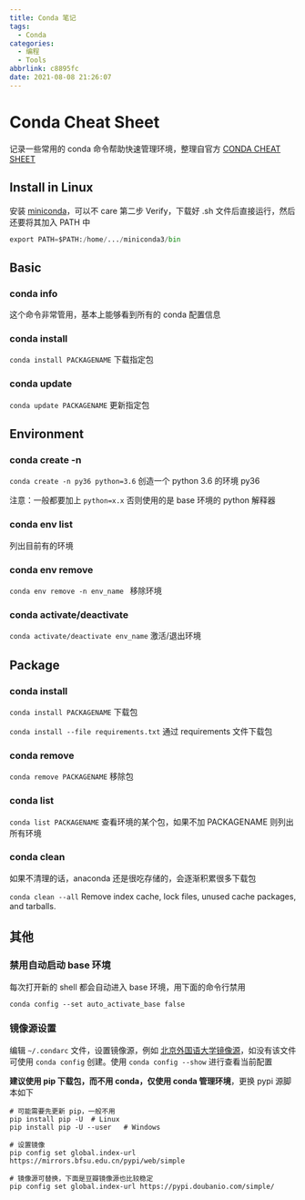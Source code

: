 ```yaml
---
title: Conda 笔记
tags:
  - Conda
categories:
  - 编程
  - Tools
abbrlink: c8895fc
date: 2021-08-08 21:26:07
---
```


# Conda Cheat Sheet

记录一些常用的 conda 命令帮助快速管理环境，整理自官方 [CONDA CHEAT SHEET](https://docs.conda.io/projects/conda/en/4.6.0/_downloads/52a95608c49671267e40c689e0bc00ca/conda-cheatsheet.pdf)

## Install in Linux

安装 [miniconda](https://conda.io/projects/conda/en/latest/user-guide/install/linux.html)，可以不 care 第二步 Verify，下载好 .sh 文件后直接运行，然后还要将其加入 PATH 中

```python
export PATH=$PATH:/home/.../miniconda3/bin
```

## Basic

### conda info

这个命令非常管用，基本上能够看到所有的 conda 配置信息

### conda install

`conda install PACKAGENAME` 下载指定包

### conda update

`conda update PACKAGENAME` 更新指定包 

## Environment

### conda create -n

`conda create -n py36 python=3.6` 创造一个 python 3.6 的环境 py36

注意：一般都要加上 `python=x.x` 否则使用的是 base 环境的 python 解释器

### conda env list

列出目前有的环境

### conda env remove 

`conda env remove -n env_name ` 移除环境

###  conda activate/deactivate

`conda activate/deactivate env_name` 激活/退出环境

## Package

### conda install

`conda install PACKAGENAME` 下载包

`conda install --file requirements.txt` 通过 requirements 文件下载包

### conda remove

`conda remove PACKAGENAME` 移除包

### conda list

`conda list PACKAGENAME` 查看环境的某个包，如果不加 PACKAGENAME 则列出所有环境

### conda clean

如果不清理的话，anaconda 还是很吃存储的，会逐渐积累很多下载包

`conda clean --all`  Remove index cache, lock files, unused cache packages, and tarballs.

## 其他

### 禁用自动启动 base 环境

每次打开新的 shell 都会自动进入 base 环境，用下面的命令行禁用

`conda config --set auto_activate_base false`

### 镜像源设置

编辑 `~/.condarc` 文件，设置镜像源，例如 [北京外国语大学镜像源](https://mirrors.bfsu.edu.cn/help/anaconda/)，如没有该文件可使用 `conda config` 创建。使用 `conda config --show` 进行查看当前配置

**建议使用 pip 下载包，而不用 conda，仅使用 conda 管理环境**，更换 pypi 源脚本如下

```shell
# 可能需要先更新 pip，一般不用
pip install pip -U	# Linux
pip install pip -U --user	# Windows

# 设置镜像
pip config set global.index-url https://mirrors.bfsu.edu.cn/pypi/web/simple

# 镜像源可替换，下面是豆瓣镜像源也比较稳定
pip config set global.index-url https://pypi.doubanio.com/simple/
```

